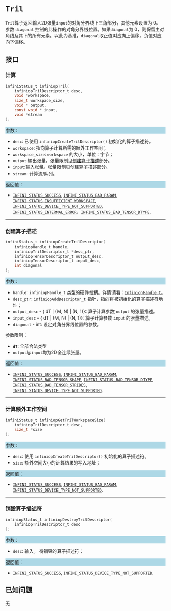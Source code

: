 
# `Tril`

`Tril`算子返回输入2D张量`input`的对角分界线下三角部分，其他元素设置为 0。
参数 `diagonal` 控制的此操作的对角分界线位置。如果`diagonal`为 0，则保留主对角线及其下的所有元素。以此为基准，`diagonal`取正值对应向上偏移，负值对应向下偏移。


## 接口

### 计算

```c
infiniStatus_t infiniopTril(
    infiniopTrilDescriptor_t desc,
    void *workspace,
    size_t workspace_size,
    void * output,
    const void * input,
    void *stream
);
```
<div style="background-color: lightblue; padding: 1px;"> 参数： </div>

- `desc`:
  已使用 `infiniopCreateTrilDescriptor()` 初始化的算子描述符。
- `workspace`:
  指向算子计算所需的额外工作空间；
- `workspace_size`:
  `workspace` 的大小，单位：字节；
- `output`:输出张量。张量限制见[创建算子描述](#创建算子描述)部分。
- `input`:输入张量。张量限制见[创建算子描述](#创建算子描述)部分。
 - `stream`: 计算流/队列。

<div style="background-color: lightblue; padding: 1px;">  返回值：</div>

- [`INFINI_STATUS_SUCCESS`], [`INFINI_STATUS_BAD_PARAM`], [`INFINI_STATUS_INSUFFICIENT_WORKSPACE`], [`INFINI_STATUS_DEVICE_TYPE_NOT_SUPPORTED`], [`INFINI_STATUS_INTERNAL_ERROR`]，[`INFINI_STATUS_BAD_TENSOR_DTYPE`].

---

### 创建算子描述

```c
infiniStatus_t infiniopCreateTrilDescriptor(
    infiniopHandle_t handle,
    infiniopTrilDescriptor_t *desc_ptr,
    infiniopTensorDescriptor_t output_desc,
    infiniopTensorDescriptor_t input_desc,
    int diagonal
);
```
<div style="background-color: lightblue; padding: 1px;"> 参数：</div>

- `handle`:
  `infiniopHandle_t` 类型的硬件控柄。详情请看：[`InfiniopHandle_t`]。
- `desc_ptr`:
  `infiniopAddDescriptor_t` 指针，指向将被初始化的算子描述符地址；
- `output_desc` - { dT | (M, N) | (N, 1)}:
     算子计算参数 `output` 的张量描述。
- `input_desc` - { dT | (M, N) | (N, 1)}:
     算子计算参数 `input` 的张量描述。
- `diagonal` - int:
     设定对角分界线位置的参数。

参数限制：

- **`dT`**:  全部合法类型
- `output`与`input`均为2D全连续张量。

<div style="background-color: lightblue; padding: 1px;"> 返回值：</div>

- [`INFINI_STATUS_SUCCESS`], [`INFINI_STATUS_BAD_PARAM`], [`INFINI_STATUS_BAD_TENSOR_SHAPE`], [`INFINI_STATUS_BAD_TENSOR_DTYPE`], [`INFINI_STATUS_BAD_TENSOR_STRIDES`], [`INFINI_STATUS_DEVICE_TYPE_NOT_SUPPORTED`].
---

### 计算额外工作空间

```c
infiniStatus_t infiniopGetTrilWorkspaceSize(
    infiniopTrilDescriptor_t desc,
    size_t *size
);
```
<div style="background-color: lightblue; padding: 1px;"> 参数：</div>

- `desc`: 使用 `infiniopCreateTrilDescriptor()` 初始化的算子描述符。
- `size`:
  额外空间大小的计算结果的写入地址；

<div style="background-color: lightblue; padding: 1px;"> 返回值：</div>

 - [`INFINI_STATUS_SUCCESS`], [`INFINI_STATUS_BAD_PARAM`], [`INFINI_STATUS_DEVICE_TYPE_NOT_SUPPORTED`].

---

### 销毁算子描述符

```c
infiniopStatus_t infiniopDestroyTrilDescriptor(
    infiniopTrilDescriptor_t desc
);
```

<div style="background-color: lightblue; padding: 1px;"> 参数： </div>

- `desc`:
  输入。 待销毁的算子描述符；

<div style="background-color: lightblue; padding: 1px;"> 返回值： </div>

- [`INFINI_STATUS_SUCCESS`], [`INFINI_STATUS_DEVICE_TYPE_NOT_SUPPORTED`].

## 已知问题

无

<!-- 链接 -->
[`InfiniopHandle_t`]: /infiniop/handle/README.md

[`INFINI_STATUS_SUCCESS`]: /common/status/README.md#INFINI_STATUS_SUCCESS
[`INFINI_STATUS_BAD_PARAM`]: /common/status/README.md#INFINI_STATUS_BAD_PARAM
[`INFINI_STATUS_INSUFFICIENT_WORKSPACE`]: /common/status/README.md#INFINI_STATUS_INSUFFICIENT_WORKSPACE
[`INFINI_STATUS_DEVICE_TYPE_NOT_SUPPORTED`]: /common/status/README.md#INFINI_STATUS_DEVICE_TYPE_NOT_SUPPORTED
[`INFINI_STATUS_INTERNAL_ERROR`]: /common/status/README.md#INFINI_STATUS_INTERNAL_ERROR
[`INFINI_STATUS_NULL_POINTER`]: /common/status/README.md#INFINI_STATUS_NULL_POINTER
[`INFINI_STATUS_BAD_TENSOR_SHAPE`]: /common/status/README.md#INFINI_STATUS_BAD_TENSOR_SHAPE
[`INFINI_STATUS_BAD_TENSOR_DTYPE`]: /common/status/README.md#INFINI_STATUS_BAD_TENSOR_DTYPE
[`INFINI_STATUS_BAD_TENSOR_STRIDES`]: /common/status/README.md#INFINI_STATUS_BAD_TENSOR_STRIDES
